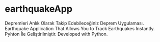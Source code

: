 # earthquakeApp
Depremleri Anlık Olarak Takip Edebileceğiniz Deprem Uygulaması.
Earthquake Application That Allows You to Track Earthquakes Instantly.
Pyhton İle Geliştirilmiştir.
Developed with Python.
